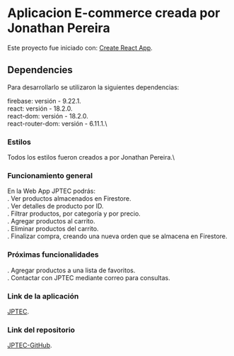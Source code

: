 # Aplicacion E-commerce creada por Jonathan Pereira

Este proyecto fue iniciado con: [Create React App](https://github.com/facebook/create-react-app).

## Dependencies

Para desarrollarlo se utilizaron la siguientes dependencias:

firebase: versión - 9.22.1.\
react: versión - 18.2.0.\
react-dom: versión - 18.2.0.\
react-router-dom: versión - 6.11.1.\

### Estilos

Todos los estilos fueron creados a por Jonathan Pereira.\

### Funcionamiento general

En la Web App JPTEC podrás: \
. Ver productos almacenados en Firestore.\
. Ver detalles de producto por ID.\
. Filtrar productos, por categoría y por precio.\
. Agregar productos al carrito.\
. Eliminar productos del carrito.\
. Finalizar compra, creando una nueva orden que se almacena en Firestore.

### Próximas funcionalidades

. Agregar productos a una lista de favoritos.\
. Contactar con JPTEC mediante correo para consultas.

### Link de la aplicación

[JPTEC](https://jptec.vercel.app/).

### Link del repositorio

[JPTEC-GitHub](https://github.com/JonathanP-dev/jptec).